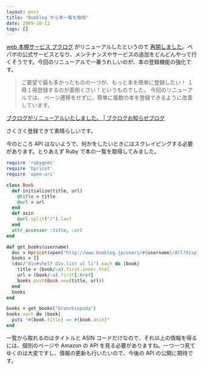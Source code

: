```yaml
---
layout: post
title: "Booklog から本一覧を取得"
date: 2009-10-12
tags: []
---
```


[web 本棚サービス ブクログ](http://booklog.jp/) がリニューアルしたというので [再開しました](http://www.booklog.jp/users/branchiopoda)。ペパボの公式サービスとなり、メンテナンスやサービスの追加をどんどんやって行くそうです。今回のリニューアルで一番うれしいのが、本の登録機能の強化です。

> ご要望で最も多かったものの一つが、もっと本を簡単に登録したい！ １冊１冊登録するのが面倒くさい！というものでした。 今回のリニューアルでは、 ページ遷移をせずに、簡単に複数の本を登録できるように改善しています。

[ブクログがリニューアルいたしました。 | ブクログお知らせブログ](http://info.booklog.jp/?eid=78)

さくさく登録できて素晴らしいです。

今のところ API はないようで、何かをしたいときにはスクレイピングする必要があります。とりあえず Ruby で本の一覧を取得してみました。

```rb
require 'rubygems'
require 'hpricot'
require 'open-uri'

class Book
  def initialize(title, url)
    @title = title
    @url = url
  end
  def asin
    @url.split("/").last
  end
  attr_accessor :title, :url
end

def get_books(username)
  doc = Hpricot(open("http://www.booklog.jp/users/#{username}/All?display=list"))
  books = []
  (doc/"div#shelf div.list ul li").each do |book|
    title = (book/:a).first.inner_html
    url = (book/:a).first[:href]
    books.push(Book.new(title, url))
  end
  books
end

books = get_books("branchiopoda")
books.each do |book|
  puts "#{book.title} => #{book.asin}"
end
```

一覧から取れるのはタイトルと ASIN コードだけなので、それ以上の情報を得るには、個別のページや Amazon の API を見る必要がありますね。一つ一つ見てゆくのは大変ですし、情報の更新も行いたいので、今後の API の公開に期待です。
